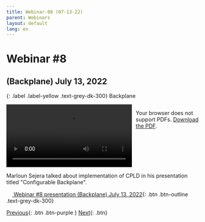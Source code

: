 ```yaml
---
title: Webinar-08 (07-13-22)
parent: Webinars
layout: default
lang: en
---
```


# Webinar #8 
## (Backplane) July 13, 2022

{: .label .label-yellow .text-grey-dk-300}
Backplane

<div style="display: flex; gap: 10px; align-items: flex-start;">
  <!-- Video Section -->
  <div style="flex: 2; max-width: 66%;">
    <video controls width="100%" height="auto">
      <source src="https://birds-project.com/open-source/video/birds_bus_opensource_webinar_8.mp4" type="video/mp4">
      Your browser does not support the video tag.
    </video>
  </div>

  <!-- Chat Section -->
  <div style="flex: 1; max-width: 33%;">
    <object 
      data="https://birds-project.com/open-source/pdf/20220713_BIRDS_OpenSource_Backplane_chat.pdf" 
      width="100%" 
      height="275px">
      <p>Your browser does not support PDFs. <a href="https://birds-project.com/open-source/pdf/20220713_BIRDS_OpenSource_Backplane_chat.pdf">Download the PDF</a>.</p>
    </object>
  </div>
</div>

Marloun Sejera talked about implementation of CPLD in his presentation titled "Configurable Backplane".

[<img src="https://raw.githubusercontent.com/FortAwesome/Font-Awesome/6.x/svgs/regular/circle-down.svg" width="15" height="15"> Webinar #8 presentation (Backplane) July 13, 2022](https://birds-project.com/open-source/pdf/20220713_BIRDS_OpenSource_Backplane.pdf){: .btn .btn-outline .text-grey-dk-300}


[Previous]({{site.url}}/resources/webinars/webinar-07/){: .btn .btn-purple }
[Next]({{site.url}}/resources/webinars/webinar-09/){: .btn}



